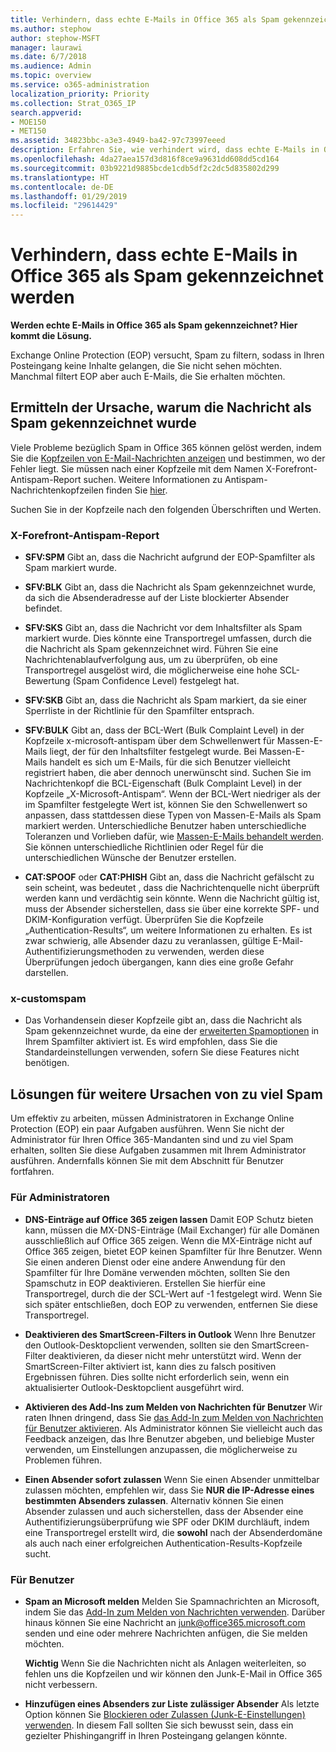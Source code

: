 ```yaml
---
title: Verhindern, dass echte E-Mails in Office 365 als Spam gekennzeichnet werden
ms.author: stephow
author: stephow-MSFT
manager: laurawi
ms.date: 6/7/2018
ms.audience: Admin
ms.topic: overview
ms.service: o365-administration
localization_priority: Priority
ms.collection: Strat_O365_IP
search.appverid:
- MOE150
- MET150
ms.assetid: 34823bbc-a3e3-4949-ba42-97c73997eeed
description: Erfahren Sie, wie verhindert wird, dass echte E-Mails in Office 365 als Spam gekennzeichnet werden.
ms.openlocfilehash: 4da27aea157d3d816f8ce9a9631dd608dd5cd164
ms.sourcegitcommit: 03b9221d9885bcde1cdb5df2c2dc5d835802d299
ms.translationtype: HT
ms.contentlocale: de-DE
ms.lasthandoff: 01/29/2019
ms.locfileid: "29614429"
---
```

# <a name="how-to-prevent-real-email-from-being-marked-as-spam-in-office-365"></a>Verhindern, dass echte E-Mails in Office 365 als Spam gekennzeichnet werden

 **Werden echte E-Mails in Office 365 als Spam gekennzeichnet? Hier kommt die Lösung.**
  
Exchange Online Protection (EOP) versucht, Spam zu filtern, sodass in Ihren Posteingang keine Inhalte gelangen, die Sie nicht sehen möchten. Manchmal filtert EOP aber auch E-Mails, die Sie erhalten möchten.
  
## <a name="determine-the-reason-why-the-message-was-marked-as-spam"></a>Ermitteln der Ursache, warum die Nachricht als Spam gekennzeichnet wurde

Viele Probleme bezüglich Spam in Office 365 können gelöst werden, indem Sie die [Kopfzeilen von E-Mail-Nachrichten anzeigen](https://support.office.com/article/cd039382-dc6e-4264-ac74-c048563d212c) und bestimmen, wo der Fehler liegt. Sie müssen nach einer Kopfzeile mit dem Namen X-Forefront-Antispam-Report suchen. Weitere Informationen zu Antispam-Nachrichtenkopfzeilen finden Sie [hier](https://technet.microsoft.com/library/dn205071%28v=exchg.150%29.aspx).
  
Suchen Sie in der Kopfzeile nach den folgenden Überschriften und Werten.
  
### <a name="x-forefront-antispam-report"></a>X-Forefront-Antispam-Report

- **SFV:SPM** Gibt an, dass die Nachricht aufgrund der EOP-Spamfilter als Spam markiert wurde. 

- **SFV:BLK** Gibt an, dass die Nachricht als Spam gekennzeichnet wurde, da sich die Absenderadresse auf der Liste blockierter Absender befindet. 
    
- **SFV:SKS** Gibt an, dass die Nachricht vor dem Inhaltsfilter als Spam markiert wurde. Dies könnte eine Transportregel umfassen, durch die die Nachricht als Spam gekennzeichnet wird. Führen Sie eine Nachrichtenablaufverfolgung aus, um zu überprüfen, ob eine Transportregel ausgelöst wird, die möglicherweise eine hohe SCL-Bewertung (Spam Confidence Level) festgelegt hat. 
    
- **SFV:SKB** Gibt an, dass die Nachricht als Spam markiert, da sie einer Sperrliste in der Richtlinie für den Spamfilter entsprach. 
    
- **SFV:BULK** Gibt an, dass der BCL-Wert (Bulk Complaint Level) in der Kopfzeile x-microsoft-antispam über dem Schwellenwert für Massen-E-Mails liegt, der für den Inhaltsfilter festgelegt wurde. Bei Massen-E-Mails handelt es sich um E-Mails, für die sich Benutzer vielleicht registriert haben, die aber dennoch unerwünscht sind. Suchen Sie im Nachrichtenkopf die BCL-Eigenschaft (Bulk Complaint Level) in der Kopfzeile „X-Microsoft-Antispam“. Wenn der BCL-Wert niedriger als der im Spamfilter festgelegte Wert ist, können Sie den Schwellenwert so anpassen, dass stattdessen diese Typen von Massen-E-Mails als Spam markiert werden. Unterschiedliche Benutzer haben unterschiedliche Toleranzen und Vorlieben dafür, wie [Massen-E-Mails behandelt werden](https://docs.microsoft.com/de-DE/office365/SecurityCompliance/bulk-complaint-level-values). Sie können unterschiedliche Richtlinien oder Regel für die unterschiedlichen Wünsche der Benutzer erstellen.
    
- **CAT:SPOOF** oder **CAT:PHISH** Gibt an, dass die Nachricht gefälscht zu sein scheint, was bedeutet , dass die Nachrichtenquelle nicht überprüft werden kann und verdächtig sein könnte. Wenn die Nachricht gültig ist, muss der Absender sicherstellen, dass sie über eine korrekte SPF- und DKIM-Konfiguration verfügt. Überprüfen Sie die Kopfzeile „Authentication-Results“, um weitere Informationen zu erhalten. Es ist zwar schwierig, alle Absender dazu zu veranlassen, gültige E-Mail-Authentifizierungsmethoden zu verwenden, werden diese Überprüfungen jedoch übergangen, kann dies eine große Gefahr darstellen. 
    
### <a name="x-customspam"></a>x-customspam

- Das Vorhandensein dieser Kopfzeile gibt an, dass die Nachricht als Spam gekennzeichnet wurde, da eine der [erweiterten Spamoptionen](https://technet.microsoft.com/library/jj200750%28v=exchg.150%29.aspx) in Ihrem Spamfilter aktiviert ist. Es wird empfohlen, dass Sie die Standardeinstellungen verwenden, sofern Sie diese Features nicht benötigen. 
    
## <a name="solutions-to-additional-causes-of-too-much-spam"></a>Lösungen für weitere Ursachen von zu viel Spam

Um effektiv zu arbeiten, müssen Administratoren in Exchange Online Protection (EOP) ein paar Aufgaben ausführen. Wenn Sie nicht der Administrator für Ihren Office 365-Mandanten sind und zu viel Spam erhalten, sollten Sie diese Aufgaben zusammen mit Ihrem Administrator ausführen. Andernfalls können Sie mit dem Abschnitt für Benutzer fortfahren.
  
### <a name="for-admins"></a>Für Administratoren

- **DNS-Einträge auf Office 365 zeigen lassen** Damit EOP Schutz bieten kann, müssen die MX-DNS-Einträge (Mail Exchanger) für alle Domänen ausschließlich auf Office 365 zeigen. Wenn die MX-Einträge nicht auf Office 365 zeigen, bietet EOP keinen Spamfilter für Ihre Benutzer. Wenn Sie einen anderen Dienst oder eine andere Anwendung für den Spamfilter für Ihre Domäne verwenden möchten, sollten Sie den Spamschutz in EOP deaktivieren. Erstellen Sie hierfür eine Transportregel, durch die der SCL-Wert auf -1 festgelegt wird. Wenn Sie sich später entschließen, doch EOP zu verwenden, entfernen Sie diese Transportregel. 
    
- **Deaktivieren des SmartScreen-Filters in Outlook** Wenn Ihre Benutzer den Outlook-Desktopclient verwenden, sollten sie den SmartScreen-Filter deaktivieren, da dieser nicht mehr unterstützt wird. Wenn der SmartScreen-Filter aktiviert ist, kann dies zu falsch positiven Ergebnissen führen. Dies sollte nicht erforderlich sein, wenn ein aktualisierter Outlook-Desktopclient ausgeführt wird. 
    
- **Aktivieren des Add-Ins zum Melden von Nachrichten für Benutzer** Wir raten Ihnen dringend, dass Sie [das Add-In zum Melden von Nachrichten für Benutzer aktivieren](enable-the-report-message-add-in.md). Als Administrator können Sie vielleicht auch das Feedback anzeigen, das Ihre Benutzer abgeben, und beliebige Muster verwenden, um Einstellungen anzupassen, die möglicherweise zu Problemen führen.
    
- **Einen Absender sofort zulassen** Wenn Sie einen Absender unmittelbar zulassen möchten, empfehlen wir, dass Sie **NUR die IP-Adresse eines bestimmten Absenders zulassen**. Alternativ können Sie einen Absender zulassen und auch sicherstellen, dass der Absender eine Authentifizierungsüberprüfung wie SPF oder DKIM durchläuft, indem eine Transportregel erstellt wird, die **sowohl** nach der Absenderdomäne als auch nach einer erfolgreichen Authentication-Results-Kopfzeile sucht. 
    
### <a name="for-users"></a>Für Benutzer

- **Spam an Microsoft melden** Melden Sie Spamnachrichten an Microsoft, indem Sie das [Add-In zum Melden von Nachrichten verwenden](https://support.office.com/article/b5caa9f1-cdf3-4443-af8c-ff724ea719d2). Darüber hinaus können Sie eine Nachricht an junk@office365.microsoft.com senden und eine oder mehrere Nachrichten anfügen, die Sie melden möchten.
    
    **Wichtig** Wenn Sie die Nachrichten nicht als Anlagen weiterleiten, so fehlen uns die Kopfzeilen und wir können den Junk-E-Mail in Office 365 nicht verbessern. 
    
- **Hinzufügen eines Absenders zur Liste zulässiger Absender** Als letzte Option können Sie [Blockieren oder Zulassen (Junk-E-Einstellungen) verwenden](https://support.office.com/article/48c9f6f7-2309-4f95-9a4d-de987e880e46). In diesem Fall sollten Sie sich bewusst sein, dass ein gezielter Phishingangriff in Ihren Posteingang gelangen könnte.
